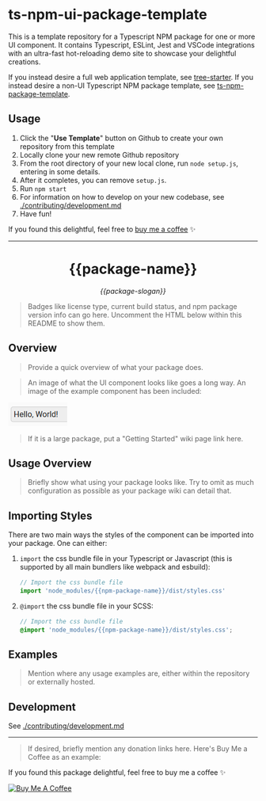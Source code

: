 # ts-npm-ui-package-template

This is a template repository for a Typescript NPM package for one or more UI component. It contains Typescript, ESLint, Jest and VSCode integrations with an ultra-fast hot-reloading demo site to showcase your delightful creations.

If you instead desire a full web application template, see [tree-starter](https://github.com/samhuk/tree-starter). If you instead desire a non-UI Typescript NPM package template, see [ts-npm-package-template](https://github.com/samhuk/ts-npm-package-template).

## Usage

1. Click the "**Use Template**" button on Github to create your own repository from this template
2. Locally clone your new remote Github repository
3. From the root directory of your new local clone, run `node setup.js`, entering in some details.
4. After it completes, you can remove `setup.js`.
5. Run `npm start`
6. For information on how to develop on your new codebase, see [./contributing/development.md](./contributing/development.md)
7. Have fun!

If you found this delightful, feel free to [buy me a coffee](https://www.buymeacoffee.com/samhuk) ✨

---

<h1 align="center">{{package-name}}</h1>
<p align="center">
  <em>{{package-slogan}}</em>
</p>

> Badges like license type, current build status, and npm package version info can go here. Uncomment the HTML below within this README to show them.

<!-- <p align="center">
  <a href="https://github.com/{{github-user-name}}/{{package-name}}/actions/workflows/ci.yaml/badge.svg" target="_blank">
    <img src="https://github.com/{{github-user-name}}/{{package-name}}/actions/workflows/ci.yaml/badge.svg" alt="ci status" />
  </a>
  <a href="https://img.shields.io/badge/License-MIT-green.svg" target="_blank">
    <img src="https://img.shields.io/badge/License-MIT-green.svg" alt="license" />
  </a>
  <a href="https://badge.fury.io/js/{{npm-package-name}}.svg" target="_blank">
    <img src="https://badge.fury.io/js/{{npm-package-name}}.svg" alt="npm version" />
  </a>
</p> -->

## Overview

> Provide a quick overview of what your package does.

> An image of what the UI component looks like goes a long way. An image of the example component has been included:

![example-component-image](img/example-component.png)

> If it is a large package, put a "Getting Started" wiki page link here.

## Usage Overview

> Briefly show what using your package looks like. Try to omit as much configuration as possible as your package wiki can detail that.

## Importing Styles

There are two main ways the styles of the component can be imported into your package. One can either:

1. `import` the css bundle file in your Typescript or Javascript (this is supported by all main bundlers like webpack and esbuild):
    ```typescript
    // Import the css bundle file
    import 'node_modules/{{npm-package-name}}/dist/styles.css'
    ```
2. `@import` the css bundle file in your SCSS:
    ```scss
    // Import the css bundle file
    @import 'node_modules/{{npm-package-name}}/dist/styles.css';
    ```

## Examples

> Mention where any usage examples are, either within the repository or externally hosted.

## Development

See [./contributing/development.md](./contributing/development.md)

---

> If desired, briefly mention any donation links here. Here's Buy Me a Coffee as an example:

If you found this package delightful, feel free to buy me a coffee ✨

<a href="https://www.buymeacoffee.com/{{buy-me-a-coffee-user-name}}" target="_blank"><img src="https://cdn.buymeacoffee.com/buttons/v2/default-yellow.png" alt="Buy Me A Coffee" style="height: 60px !important;width: 217px !important;" ></a>
